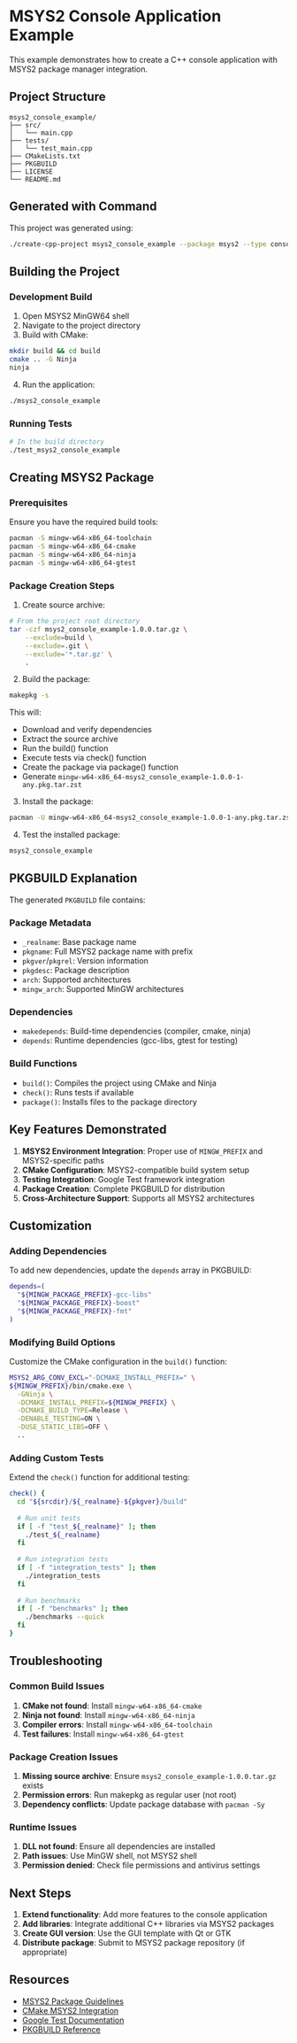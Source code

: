 # MSYS2 Console Application Example

This example demonstrates how to create a C++ console application with MSYS2 package manager integration.

## Project Structure

```
msys2_console_example/
├── src/
│   └── main.cpp
├── tests/
│   └── test_main.cpp
├── CMakeLists.txt
├── PKGBUILD
├── LICENSE
└── README.md
```

## Generated with Command

This project was generated using:

```bash
./create-cpp-project msys2_console_example --package msys2 --type console --test-framework gtest
```

## Building the Project

### Development Build

1. Open MSYS2 MinGW64 shell
2. Navigate to the project directory
3. Build with CMake:

```bash
mkdir build && cd build
cmake .. -G Ninja
ninja
```

4. Run the application:

```bash
./msys2_console_example
```

### Running Tests

```bash
# In the build directory
./test_msys2_console_example
```

## Creating MSYS2 Package

### Prerequisites

Ensure you have the required build tools:

```bash
pacman -S mingw-w64-x86_64-toolchain
pacman -S mingw-w64-x86_64-cmake
pacman -S mingw-w64-x86_64-ninja
pacman -S mingw-w64-x86_64-gtest
```

### Package Creation Steps

1. Create source archive:

```bash
# From the project root directory
tar -czf msys2_console_example-1.0.0.tar.gz \
    --exclude=build \
    --exclude=.git \
    --exclude='*.tar.gz' \
    .
```

2. Build the package:

```bash
makepkg -s
```

This will:
- Download and verify dependencies
- Extract the source archive
- Run the build() function
- Execute tests via check() function
- Create the package via package() function
- Generate `mingw-w64-x86_64-msys2_console_example-1.0.0-1-any.pkg.tar.zst`

3. Install the package:

```bash
pacman -U mingw-w64-x86_64-msys2_console_example-1.0.0-1-any.pkg.tar.zst
```

4. Test the installed package:

```bash
msys2_console_example
```

## PKGBUILD Explanation

The generated `PKGBUILD` file contains:

### Package Metadata
- `_realname`: Base package name
- `pkgname`: Full MSYS2 package name with prefix
- `pkgver`/`pkgrel`: Version information
- `pkgdesc`: Package description
- `arch`: Supported architectures
- `mingw_arch`: Supported MinGW architectures

### Dependencies
- `makedepends`: Build-time dependencies (compiler, cmake, ninja)
- `depends`: Runtime dependencies (gcc-libs, gtest for testing)

### Build Functions
- `build()`: Compiles the project using CMake and Ninja
- `check()`: Runs tests if available
- `package()`: Installs files to the package directory

## Key Features Demonstrated

1. **MSYS2 Environment Integration**: Proper use of `MINGW_PREFIX` and MSYS2-specific paths
2. **CMake Configuration**: MSYS2-compatible build system setup
3. **Testing Integration**: Google Test framework integration
4. **Package Creation**: Complete PKGBUILD for distribution
5. **Cross-Architecture Support**: Supports all MSYS2 architectures

## Customization

### Adding Dependencies

To add new dependencies, update the `depends` array in PKGBUILD:

```bash
depends=(
  "${MINGW_PACKAGE_PREFIX}-gcc-libs"
  "${MINGW_PACKAGE_PREFIX}-boost"
  "${MINGW_PACKAGE_PREFIX}-fmt"
)
```

### Modifying Build Options

Customize the CMake configuration in the `build()` function:

```bash
MSYS2_ARG_CONV_EXCL="-DCMAKE_INSTALL_PREFIX=" \
${MINGW_PREFIX}/bin/cmake.exe \
  -GNinja \
  -DCMAKE_INSTALL_PREFIX=${MINGW_PREFIX} \
  -DCMAKE_BUILD_TYPE=Release \
  -DENABLE_TESTING=ON \
  -DUSE_STATIC_LIBS=OFF \
  ..
```

### Adding Custom Tests

Extend the `check()` function for additional testing:

```bash
check() {
  cd "${srcdir}/${_realname}-${pkgver}/build"
  
  # Run unit tests
  if [ -f "test_${_realname}" ]; then
    ./test_${_realname}
  fi
  
  # Run integration tests
  if [ -f "integration_tests" ]; then
    ./integration_tests
  fi
  
  # Run benchmarks
  if [ -f "benchmarks" ]; then
    ./benchmarks --quick
  fi
}
```

## Troubleshooting

### Common Build Issues

1. **CMake not found**: Install `mingw-w64-x86_64-cmake`
2. **Ninja not found**: Install `mingw-w64-x86_64-ninja`
3. **Compiler errors**: Install `mingw-w64-x86_64-toolchain`
4. **Test failures**: Install `mingw-w64-x86_64-gtest`

### Package Creation Issues

1. **Missing source archive**: Ensure `msys2_console_example-1.0.0.tar.gz` exists
2. **Permission errors**: Run makepkg as regular user (not root)
3. **Dependency conflicts**: Update package database with `pacman -Sy`

### Runtime Issues

1. **DLL not found**: Ensure all dependencies are installed
2. **Path issues**: Use MinGW shell, not MSYS2 shell
3. **Permission denied**: Check file permissions and antivirus settings

## Next Steps

1. **Extend functionality**: Add more features to the console application
2. **Add libraries**: Integrate additional C++ libraries via MSYS2 packages
3. **Create GUI version**: Use the GUI template with Qt or GTK
4. **Distribute package**: Submit to MSYS2 package repository (if appropriate)

## Resources

- [MSYS2 Package Guidelines](https://www.msys2.org/wiki/Creating-Packages/)
- [CMake MSYS2 Integration](https://cmake.org/cmake/help/latest/manual/cmake-toolchains.7.html)
- [Google Test Documentation](https://google.github.io/googletest/)
- [PKGBUILD Reference](https://wiki.archlinux.org/title/PKGBUILD)
